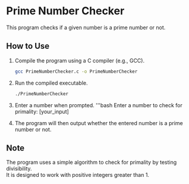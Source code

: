 # Prime Number Checker

This program checks if a given number is a prime number or not.

## How to Use

1. Compile the program using a C compiler (e.g., GCC).

   ```bash
   gcc PrimeNumberChecker.c -o PrimeNumberChecker

2. Run the compiled executable.
   ```bash
   ./PrimeNumberChecker

3. Enter a number when prompted.
    '''bash
    Enter a number to check for primality: [your_input]

4. The program will then output whether the entered number is a prime number or not.

## Note
The program uses a simple algorithm to check for primality by testing divisibility.<br>
It is designed to work with positive integers greater than 1. <br>